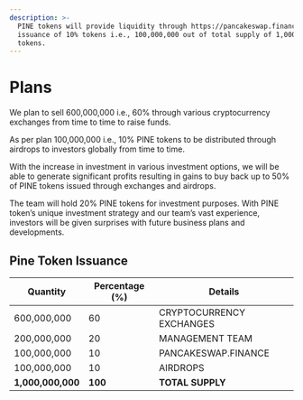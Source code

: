 ```yaml
---
description: >-
  PINE tokens will provide liquidity through https://pancakeswap.finance/ by
  issuance of 10% tokens i.e., 100,000,000 out of total supply of 1,000,000,000
  tokens.
---
```


# Plans

We plan to sell 600,000,000 i.e., 60% through various cryptocurrency exchanges from time to time to raise funds.&#x20;

As per plan 100,000,000 i.e., 10% PINE tokens to be distributed through airdrops to investors globally from time to time.&#x20;

With the increase in investment in various investment options, we will be able to generate significant profits resulting in gains to buy back up to 50% of PINE tokens issued through exchanges and airdrops.&#x20;

The team will hold 20% PINE tokens for investment purposes. With PINE token’s unique investment strategy and our team’s vast experience, investors will be given surprises with future business plans and developments.

## Pine Token Issuance

| Quantity          | Percentage (%) | Details                  |
| ----------------- | -------------- | ------------------------ |
| 600,000,000       | 60             | CRYPTOCURRENCY EXCHANGES |
| 200,000,000       | 20             | MANAGEMENT TEAM          |
| 100,000,000       | 10             | PANCAKESWAP.FINANCE      |
| 100,000,000       | 10             | AIRDROPS                 |
| **1,000,000,000** | **100**        | **TOTAL SUPPLY**         |
